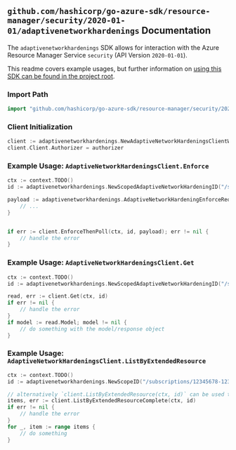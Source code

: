 
## `github.com/hashicorp/go-azure-sdk/resource-manager/security/2020-01-01/adaptivenetworkhardenings` Documentation

The `adaptivenetworkhardenings` SDK allows for interaction with the Azure Resource Manager Service `security` (API Version `2020-01-01`).

This readme covers example usages, but further information on [using this SDK can be found in the project root](https://github.com/hashicorp/go-azure-sdk/tree/main/docs).

### Import Path

```go
import "github.com/hashicorp/go-azure-sdk/resource-manager/security/2020-01-01/adaptivenetworkhardenings"
```


### Client Initialization

```go
client := adaptivenetworkhardenings.NewAdaptiveNetworkHardeningsClientWithBaseURI("https://management.azure.com")
client.Client.Authorizer = authorizer
```


### Example Usage: `AdaptiveNetworkHardeningsClient.Enforce`

```go
ctx := context.TODO()
id := adaptivenetworkhardenings.NewScopedAdaptiveNetworkHardeningID("/subscriptions/12345678-1234-9876-4563-123456789012/resourceGroups/some-resource-group", "adaptiveNetworkHardeningValue")

payload := adaptivenetworkhardenings.AdaptiveNetworkHardeningEnforceRequest{
	// ...
}


if err := client.EnforceThenPoll(ctx, id, payload); err != nil {
	// handle the error
}
```


### Example Usage: `AdaptiveNetworkHardeningsClient.Get`

```go
ctx := context.TODO()
id := adaptivenetworkhardenings.NewScopedAdaptiveNetworkHardeningID("/subscriptions/12345678-1234-9876-4563-123456789012/resourceGroups/some-resource-group", "adaptiveNetworkHardeningValue")

read, err := client.Get(ctx, id)
if err != nil {
	// handle the error
}
if model := read.Model; model != nil {
	// do something with the model/response object
}
```


### Example Usage: `AdaptiveNetworkHardeningsClient.ListByExtendedResource`

```go
ctx := context.TODO()
id := adaptivenetworkhardenings.NewScopeID("/subscriptions/12345678-1234-9876-4563-123456789012/resourceGroups/some-resource-group")

// alternatively `client.ListByExtendedResource(ctx, id)` can be used to do batched pagination
items, err := client.ListByExtendedResourceComplete(ctx, id)
if err != nil {
	// handle the error
}
for _, item := range items {
	// do something
}
```
